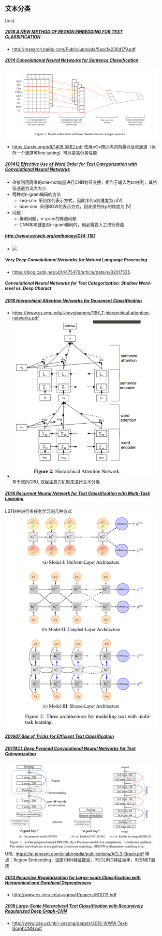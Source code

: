 ## 文本分类

[toc]

##### [2018 A NEW METHOD OF REGION EMBEDDING FOR TEXT CLASSIFICATION](../resources/notes/d0001/classification_2018_REGION_EMBEDDING_FOR_TEXT_CLASSIFICATION.md)
- http://research.baidu.com/Public/uploads/5acc1e230d179.pdf


#####  [2014 Convolutional Neural Networks for Sentence Classification](../resources/notes/d0001/Classification_2014_TextCNN__Convolutional_Neural_Networks_for_Sentence_Classification.md)
![](../resources/images/d0001/491949111606512.png)
- https://arxiv.org/pdf/1408.5882.pdf
使用w2v预训练词向量以及双通道（另外一个通道可fine tuning）可以提高分类性能 

##### [201412 Effective Use of Word Order for Text Categorization with Convolutional Neural Networks](../resources/notes/d0001/classification_201412_Effective_Use_of_Word_Order_for_Text_Categorization_with_Convolutional_Neural_Networks.md)
- 直接利用高维的one-hot向量进行CNN特征变换，相当于输入为txt序列，其特征通道为词库大小
- 两种对n-gram编码的方法
    - seq-cnn: 采用序列表示方式，因此序列p则维度为 p|V|
    - bow-cnn: 采用BOW的表示方式，因此序列长p的维度为 |V|
- 问题：
    - 稀疏问题，n-gram的稀疏问题
    - CNN本来就是对n-gram编码的，何必需要人工进行筛选

##### http://www.aclweb.org/anthology/D14-1181
- ![](https://pic3.zhimg.com/80/v2-bb10ad5bbdc5294d3041662f887e60a6_hd.png)

##### Very Deep Convolutional Networks for Natural Language Processing
- https://blog.csdn.net/u014475479/article/details/82017535

##### Convolutional Neural Networks for Text Categorization: Shallow Word-level vs. Deep Charact

##### [2016 Hierarchical Attention Networks for Document Classification](../resources/notes/d0001/classification_2016_hierarchical_attention_networks_for_document_classification.md)
- https://www.cs.cmu.edu/~hovy/papers/16HLT-hierarchical-attention-networks.pdf
- ![](../resources/images/d0001/401951571320512.png)
基于双向GRU, 双层注意力机制来进行文本分类

##### [2016 Recurrent Neural Network for Text Classification with Multi-Task Learning](../resources/notes/d0001/classification_2016_Recurrent_Neural_Network_for_Text_Classification_with_MultiTask_Learning.md)
LSTM中进行多任务学习的几种方式
![](../resources/images/d0001/01001340223205193402.png)

##### [201607 Bag of Tricks for Efficient Text Classification](../resources/notes/d0001/classification_201607_bag_of_tricks_for_efficient_text_classification.md)

##### [2017ACL Deep Pyramid Convolutional Neural Networks for Text Categorization](../resources/notes/d0001/classification_2017_Deep_Pyramid_Convolutional_Neural_Networks_for_Text_Categorization.md)
![](../resources/images/d0001/361951361616112.png)
URL: https://ai.tencent.com/ailab/media/publications/ACL3-Brady.pdf
特点：Region Embedding，固定CNN特征数目，POOLING特征减半，RESNET直连

##### [2013 Recursive Regularization for Large-scale Classification with Hierarchical and Graphical Dependencies](../resources/notes/d0001/classification_2013_Recursive_Regularization_for_Large_scale_Classification_with_Hierarchical_and_Graphical_Dependencies.md)
- http://www.cs.cmu.edu/~sgopal1/papers/KDD13.pdf

##### [2018 Large-Scale Hierarchical Text Classification with Recursively Regularized Deep Graph-CNN](../resources/notes/d0001/classification_2018_Large_Scale_Hierarchical_Text_Classification_with_Recursively_Regularized_Deep_Graph_CNN.md)
- http://www.cse.ust.hk/~yqsong/papers/2018-WWW-Text-GraphCNN.pdf

